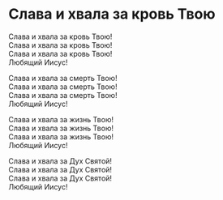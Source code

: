 # Слава и хвала за кровь Твою
Слава и хвала за кровь Твою!  
Слава и хвала за кровь Твою!  
Слава и хвала за кровь Твою!  
Любящий Иисус!  
  
Слава и хвала за смерть Твою!  
Слава и хвала за смерть Твою!  
Слава и хвала за смерть Твою!  
Любящий Иисус!  
  
Слава и хвала за жизнь Твою!  
Слава и хвала за жизнь Твою!  
Слава и хвала за жизнь Твою!  
Любящий Иисус!  
  
Слава и хвала за Дух Святой!  
Слава и хвала за Дух Святой!  
Слава и хвала за Дух Святой!  
Любящий Иисус!  
